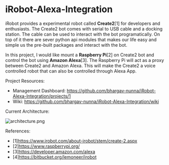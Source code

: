 # iRobot-Alexa-Integration

iRobot provides a experimental robot called **Create2**[1] for developers and enthusiasts. The Create2 bot comes with serial to USB
cable and a docking station. The cable can be used to interact with the bot programatically. On top of it there are sever python
api modules that makes our life easy and simple us the pre-built packages and interact with the bot.

In this project, I would like mount a **Raspberry Pi**[2] on Create2 bot and control the bot using **Amazon Alexa**[3]. The Raspberry Pi will 
act as a proxy between Create2 and Amazon Alexa. This will make the Create2 a voice controlled robot that can also be controlled
through Alexa App.

Project Resources:
- Management Dashboard: https://github.com/bhargav-nunna/iRobot-Alexa-Integration/projects/1
- Wiki: https://github.com/bhargav-nunna/iRobot-Alexa-Integration/wiki

Current Architecture:

![architecture.png](https://github.com/bhargav-nunna/iRobot-Alexa-Integration/blob/master/architecure.png)

References:
- [1]https://www.irobot.com/about-irobot/stem/create-2.aspx
- [2]https://www.raspberrypi.org/
- [3]https://developer.amazon.com/alexa
- [4]https://bitbucket.org/lemoneer/irobot
